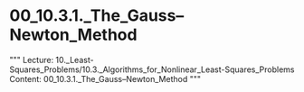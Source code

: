 # 00_10.3.1._The_Gauss–Newton_Method

"""
Lecture: 10._Least-Squares_Problems/10.3._Algorithms_for_Nonlinear_Least-Squares_Problems
Content: 00_10.3.1._The_Gauss–Newton_Method
"""

